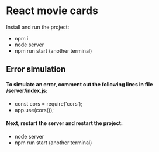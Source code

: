 # React movie cards
Install and run the project:
* npm i
* node server
* npm run start (another terminal)

## Error simulation

#### To simulate an error, comment out the following lines in file /server/index.js:
* const cors = require('cors');
* app.use(cors());

#### Next, restart the server and restart the project:
* node server
* npm run start (another terminal)
